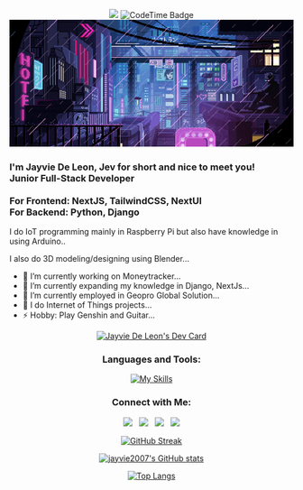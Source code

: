 <div align="center"> 
      
![](https://komarev.com/ghpvc/?username=jayvie2007&color=red&style=plastic) <img href="https://codetime.dev" alt="CodeTime Badge" src="https://shields.jannchie.com/endpoint?style=social&color=222&url=https%3A%2F%2Fapi.codetime.dev%2Fv3%2Fusers%2Fshield%3Fuid%3D17073"> 
<img src="img/cover.gif">      
                   
</div>                 
     
### I'm Jayvie De Leon, Jev for short and nice to meet you! <br>Junior Full-Stack Developer <br><br>For Frontend: NextJS, TailwindCSS, NextUI <br>For Backend: Python, Django

I do IoT programming mainly in Raspberry Pi but also have knowledge in using Arduino..

I also do 3D modeling/designing using Blender...
  
- 🔭 I’m currently working on Moneytracker...
- 📖 I’m currently expanding my knowledge in Django, NextJs...
- 👯 I’m currently employed in Geopro Global Solution...  
- 💬 I do Internet of Things projects... 
- ⚡ Hobby: Play Genshin and Guitar... 

<div align="center">

<a href="https://app.daily.dev/jayviedeleon"><img src="https://api.daily.dev/devcards/v2/S4Lu0KJrgbJUfa68CvSZd.png?r=ycs" width="356" alt="Jayvie De Leon's Dev Card"/></a>
<h3>Languages and Tools:</h3>

[![My Skills](https://skillicons.dev/icons?i=html,postman,django,nginx,arduino,docker,css,cpp,bootstrap,raspberrypi,redis,blender,firebase,python,mysql,vscode,tailwind,visualstudio,nextjs,react,postgres&perline=9&theme=light)](https://skillicons.dev)

<h3>Connect with Me:</h3>
  
[<img src="https://img.icons8.com/color/48/000000/linkedin.png" width="6.5%"/>](https://www.linkedin.com/in/jfdeleon/)  &nbsp; [<img src="https://img.icons8.com/fluent/48/000000/facebook-new.png" width="6.5%%"/>](https://www.facebook.com/ljevianl/)  &nbsp; [<img src="https://img.icons8.com/fluent/48/000000/instagram-new.png" width="6.5%"/>](https://www.instagram.com/itsmejaaabs/)  &nbsp; <a href="mailto:jayvief.deleon@gmail.com"> <img src="https://img.icons8.com/fluent/48/000000/gmail.png" width="6.5%"/>



[![GitHub Streak](https://streak-stats.demolab.com/?user=jayvie2007&theme=transparent&fire=yellow&ring=yellow&sideNums=white&currStreakNum=white&dates=white&border_radius=10)](https://git.io/streak-stats)
  
[![jayvie2007's GitHub stats](https://github-readme-stats.vercel.app/api?username=jayvie2007&theme=github_dark&card_width=1000px&show_icons=true)](https://github.com/jayvie2007/github-readme-stats)
  
[![Top Langs](https://github-readme-stats.vercel.app/api/top-langs/?username=jayvie2007&theme=github_dark&card_width=1000px&layout=compact&&hide=PowerShell,Batchfile,Hack&langs_count=10)](https://github.com/jayvie2007/github-readme-stats)
  

</div>

  
